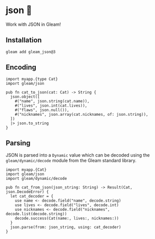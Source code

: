 # json 🐑

Work with JSON in Gleam!

## Installation

```shell
gleam add gleam_json@3
```

## Encoding

```gleam
import myapp.{type Cat}
import gleam/json

pub fn cat_to_json(cat: Cat) -> String {
  json.object([
    #("name", json.string(cat.name)),
    #("lives", json.int(cat.lives)),
    #("flaws", json.null()),
    #("nicknames", json.array(cat.nicknames, of: json.string)),
  ])
  |> json.to_string
}
```

## Parsing

JSON is parsed into a `Dynamic` value which can be decoded using the
`gleam/dynamic/decode` module from the Gleam standard library.

```gleam
import myapp.{Cat}
import gleam/json
import gleam/dynamic/decode

pub fn cat_from_json(json_string: String) -> Result(Cat, json.DecodeError) {
  let cat_decoder = {
    use name <- decode.field("name", decode.string)
    use lives <- decode.field("lives", decode.int)
    use nicknames <- decode.field("nicknames", decode.list(decode.string))
    decode.success(Cat(name:, lives:, nicknames:))
  }
  json.parse(from: json_string, using: cat_decoder)
}
```

